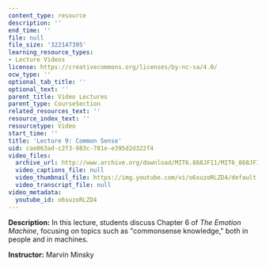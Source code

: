 ```yaml
---
content_type: resource
description: ''
end_time: ''
file: null
file_size: '322147395'
learning_resource_types:
- Lecture Videos
license: https://creativecommons.org/licenses/by-nc-sa/4.0/
ocw_type: ''
optional_tab_title: ''
optional_text: ''
parent_title: Video Lectures
parent_type: CourseSection
related_resources_text: ''
resource_index_text: ''
resourcetype: Video
start_time: ''
title: 'Lecture 9: Common Sense'
uid: cae063ad-c2f3-983c-781e-e395d2d322f4
video_files:
  archive_url: http://www.archive.org/download/MIT6.868JF11/MIT6_868JF11_lec09_300k.mp4
  video_captions_file: null
  video_thumbnail_file: https://img.youtube.com/vi/o6suzoRLZD4/default.jpg
  video_transcript_file: null
video_metadata:
  youtube_id: o6suzoRLZD4
---
```


**Description:** In this lecture, students discuss Chapter 6 of _The Emotion Machine_, focusing on topics such as "commonsense knowledge," both in people and in machines.

**Instructor:** Marvin Minsky

